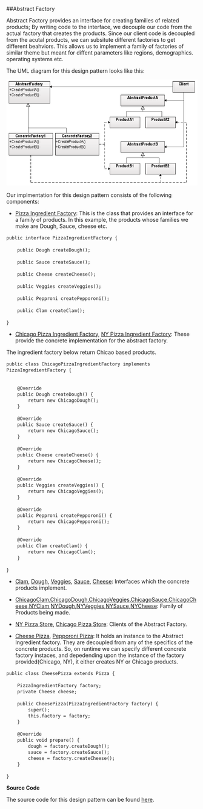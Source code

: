 ##Abstract Factory

Abstract Factory provides an interface for creating families of related products; By writing code to the interface, we decouple our code from the actual factory that creates the products. Since our client code is decoupled from the acutal products, we can subsitute different factories to get different beahviors. This allows us to implement a family of factories of similar theme but meant for diffent parameters like regions, demographics. operating systems etc.

The UML diagram for this design pattern looks like this:

![](https://github.com/joed7/Creational-design-patterns/blob/master/images/Abstract_Factory_design_pattern.png)

Our implmentation for this design pattern consists of the following components:

* [Pizza Ingredient Factory](https://github.com/joed7/Creational-design-patterns/blob/master/src/com/pattern/abstractfactory/PizzaIngredientFactory.java): This is the class that provides an interface for a family of products. In this example, the products whose families we make are Dough, Sauce, cheese etc.

```
public interface PizzaIngredientFactory {

	public Dough createDough();

	public Sauce createSauce();

	public Cheese createCheese();

	public Veggies createVeggies();

	public Pepproni createPepporoni();

	public Clam createClam();

}
```

* [Chicago Pizza Ingredient Factory](https://github.com/joed7/Creational-design-patterns/blob/master/src/com/pattern/abstractfactory/ChicagoPizzaIngredientFactory.java), [NY Pizza Ingredient Factory](https://github.com/joed7/Creational-design-patterns/blob/master/src/com/pattern/abstractfactory/NYPizzaIngredientFactory.java): These provide the concrete implementation for the abstract factory.

The ingredient factory below return Chicao based products.
```
public class ChicagoPizzaIngredientFactory implements PizzaIngredientFactory {


	@Override
	public Dough createDough() {
		return new ChicagoDough();
	}

	@Override
	public Sauce createSauce() {
		return new ChicagoSauce();
	}

	@Override
	public Cheese createCheese() {
		return new ChicagoCheese();
	}

	@Override
	public Veggies createVeggies() {
		return new ChicagoVeggies();
	}

	@Override
	public Pepproni createPepporoni() {
		return new ChicagoPepporoni();
	}

	@Override
	public Clam createClam() {
		return new ChicagoClam();
	}

}
```

* [Clam](https://github.com/joed7/Creational-design-patterns/blob/master/src/com/pattern/abstractfactory/Clam.java), [Dough](https://github.com/joed7/Creational-design-patterns/blob/master/src/com/pattern/abstractfactory/Dough.java), [Veggies](https://github.com/joed7/Creational-design-patterns/blob/master/src/com/pattern/abstractfactory/Veggies.java), [Sauce](https://github.com/joed7/Creational-design-patterns/blob/master/src/com/pattern/abstractfactory/Sauce.java), [Cheese](https://github.com/joed7/Creational-design-patterns/blob/master/src/com/pattern/abstractfactory/Cheese.java): Interfaces which the concrete products implement. 

* [ChicagoClam](https://github.com/joed7/Creational-design-patterns/blob/master/src/com/pattern/abstractfactory/ChicagoClam.java),[ChicagoDough](https://github.com/joed7/Creational-design-patterns/blob/master/src/com/pattern/abstractfactory/ChicagoDough.java),[ChicagoVeggies](https://github.com/joed7/Creational-design-patterns/blob/master/src/com/pattern/abstractfactory/ChicagoVeggies.java),[ChicagoSauce](https://github.com/joed7/Creational-design-patterns/blob/master/src/com/pattern/abstractfactory/ChicagoSauce.java),[ChicagoCheese](https://github.com/joed7/Creational-design-patterns/blob/master/src/com/pattern/abstractfactory/ChicagoCheese.java),[NYClam](https://github.com/joed7/Creational-design-patterns/blob/master/src/com/pattern/abstractfactory/NYClam.java),[NYDough](https://github.com/joed7/Creational-design-patterns/blob/master/src/com/pattern/abstractfactory/NYDough.java),[NYVeggies](https://github.com/joed7/Creational-design-patterns/blob/master/src/com/pattern/abstractfactory/NYVeggies.java),[NYSauce](https://github.com/joed7/Creational-design-patterns/blob/master/src/com/pattern/abstractfactory/NYSauce.java),[NYCheese](https://github.com/joed7/Creational-design-patterns/blob/master/src/com/pattern/abstractfactory/NYCheese.java): Family of Products being made.


* [NY Pizza Store](https://github.com/joed7/Creational-design-patterns/blob/master/src/com/pattern/abstractfactory/NYPizzaStore.java), [Chicago Pizza Store](https://github.com/joed7/Creational-design-patterns/blob/master/src/com/pattern/abstractfactory/ChicagoPizzaStore.java): Clients of the Abstract Factory. 

* [Cheese Pizza](https://github.com/joed7/Creational-design-patterns/blob/master/src/com/pattern/abstractfactory/CheesePizza.java), [Pepporoni Pizza](https://github.com/joed7/Creational-design-patterns/blob/master/src/com/pattern/abstractfactory/PepporoniPizza.java): It holds an instance to the Abstract Ingredient factory. They are decoupled from any of the specifics of the concrete products. So, on runtime we can specify different concrete factory instaces, and depedending upon the instance of the factory provided(Chicago, NY), it either creates NY or Chicago products.

```
public class CheesePizza extends Pizza {

	PizzaIngredientFactory factory;
	private Cheese cheese;

	public CheesePizza(PizzaIngredientFactory factory) {
		super();
		this.factory = factory;
	}

	@Override
	public void prepare() {
		dough = factory.createDough();
		sauce = factory.createSauce();
		cheese = factory.createCheese();
	}

}

```

__Source Code__

The source code for this design pattern can be found [here](https://github.com/joed7/Creational-design-patterns/tree/master/src/com/pattern/abstractfactory).

 
